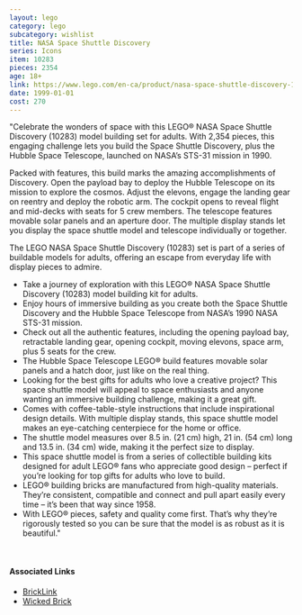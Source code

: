 ```yaml
---
layout: lego
category: lego
subcategory: wishlist
title: NASA Space Shuttle Discovery
series: Icons
item: 10283
pieces: 2354
age: 18+
link: https://www.lego.com/en-ca/product/nasa-space-shuttle-discovery-10283
date: 1999-01-01
cost: 270
---
```


"Celebrate the wonders of space with this LEGO® NASA Space Shuttle Discovery (10283) model building set for adults. With 2,354 pieces, this engaging challenge lets you build the Space Shuttle Discovery, plus the Hubble Space Telescope, launched on NASA’s STS-31 mission in 1990.

Packed with features, this build marks the amazing accomplishments of Discovery. Open the payload bay to deploy the Hubble Telescope on its mission to explore the cosmos. Adjust the elevons, engage the landing gear on reentry and deploy the robotic arm. The cockpit opens to reveal flight and mid-decks with seats for 5 crew members. The telescope features movable solar panels and an aperture door. The multiple display stands let you display the space shuttle model and telescope individually or together.

The LEGO NASA Space Shuttle Discovery (10283) set is part of a series of buildable models for adults, offering an escape from everyday life with display pieces to admire.

* Take a journey of exploration with this LEGO® NASA Space Shuttle Discovery (10283) model building kit for adults.
* Enjoy hours of immersive building as you create both the Space Shuttle Discovery and the Hubble Space Telescope from NASA’s 1990 NASA STS-31 mission.
* Check out all the authentic features, including the opening payload bay, retractable landing gear, opening cockpit, moving elevons, space arm, plus 5 seats for the crew.
* The Hubble Space Telescope LEGO® build features movable solar panels and a hatch door, just like on the real thing.
* Looking for the best gifts for adults who love a creative project? This space shuttle model will appeal to space enthusiasts and anyone wanting an immersive building challenge, making it a great gift.
* Comes with coffee-table-style instructions that include inspirational design details. With multiple display stands, this space shuttle model makes an eye-catching centerpiece for the home or office.
* The shuttle model measures over 8.5 in. (21 cm) high, 21 in. (54 cm) long and 13.5 in. (34 cm) wide, making it the perfect size to display.
* This space shuttle model is from a series of collectible building kits designed for adult LEGO® fans who appreciate good design – perfect if you’re looking for top gifts for adults who love to build.
* LEGO® building bricks are manufactured from high-quality materials. They’re consistent, compatible and connect and pull apart easily every time – it’s been that way since 1958.
* With LEGO® pieces, safety and quality come first. That’s why they’re rigorously tested so you can be sure that the model is as robust as it is beautiful."

<br>

#### Associated Links

* [BrickLink](https://www.bricklink.com/v2/catalog/catalogitem.page?S=10283-1)
* [Wicked Brick](https://www.wickedbrick.com/en-ca/products/display-case-for-nasa-space-shuttle-discovery-10283)
